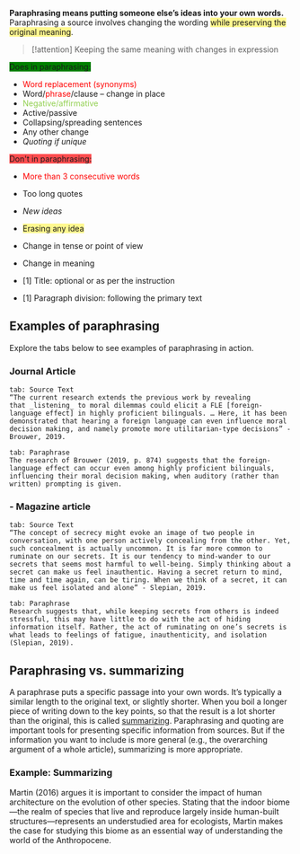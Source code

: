 **Paraphrasing means putting someone else’s ideas into your own words.** Paraphrasing a source involves changing the wording <span style="background:#fff88f">while preserving the original meaning</span>.

>[!attention] Keeping the same meaning with changes in expression

<span style="background:green">Does in paraphrasing:</span>
- <font color="#ff0000">Word replacement (synonyms)</font>  
- Word/<font color="#ff0000">phrase</font>/clause – change in place  
- <font color="#92d050">Negative/affirmative</font>
- Active/passive
- Collapsing/spreading sentences  
- Any other change
- *Quoting if unique*

<span style="background:#ff4d4f">Don't in paraphrasing:</span>
- <font color="#ff0000">More than 3 consecutive words</font>  
- Too long quotes
- *New ideas*
- <span style="background:#fff88f">Erasing any idea</span>  
- Change in tense or point of view  
- Change in meaning

- [1] Title: optional or as per the instruction  
- [1] Paragraph division: following the primary text
## Examples of paraphrasing
Explore the tabs below to see examples of paraphrasing in action.
### Journal Article
```tabs
tab: Source Text
“The current research extends the previous work by revealing that _listening_ to moral dilemmas could elicit a FLE [foreign-language effect] in highly proficient bilinguals. … Here, it has been demonstrated that hearing a foreign language can even influence moral decision making, and namely promote more utilitarian-type decisions” - Brouwer, 2019.

tab: Paraphrase
The research of Brouwer (2019, p. 874) suggests that the foreign-language effect can occur even among highly proficient bilinguals, influencing their moral decision making, when auditory (rather than written) prompting is given.
```

### - Magazine article
```tabs
tab: Source Text
“The concept of secrecy might evoke an image of two people in conversation, with one person actively concealing from the other. Yet, such concealment is actually uncommon. It is far more common to ruminate on our secrets. It is our tendency to mind-wander to our secrets that seems most harmful to well-being. Simply thinking about a secret can make us feel inauthentic. Having a secret return to mind, time and time again, can be tiring. When we think of a secret, it can make us feel isolated and alone” - Slepian, 2019.

tab: Paraphrase
Research suggests that, while keeping secrets from others is indeed stressful, this may have little to do with the act of hiding information itself. Rather, the act of ruminating on one’s secrets is what leads to feelings of fatigue, inauthenticity, and isolation (Slepian, 2019).
```
## Paraphrasing vs. summarizing
A paraphrase puts a specific passage into your own words. It’s typically a similar length to the original text, or slightly shorter.
When you boil a longer piece of writing down to the key points, so that the result is a lot shorter than the original, this is called [summarizing](https://www.scribbr.com/working-with-sources/how-to-summarize/).
Paraphrasing and quoting are important tools for presenting specific information from sources. But if the information you want to include is more general (e.g., the overarching argument of a whole article), summarizing is more appropriate.
### Example: Summarizing
Martin (2016) argues it is important to consider the impact of human architecture on the evolution of other species. Stating that the indoor biome—the realm of species that live and reproduce largely inside human-built structures—represents an understudied area for ecologists, Martin makes the case for studying this biome as an essential way of understanding the world of the Anthropocene.
